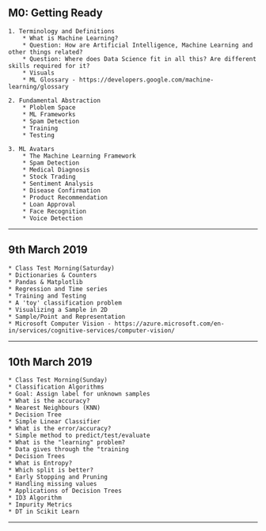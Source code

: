 ## M0: Getting Ready
	1. Terminology and Definitions
		* What is Machine Learning?
		* Question: How are Artificial Intelligence, Machine Learning and other things related?
		* Question: Where does Data Science fit in all this? Are different skills required for it?
		* Visuals
		* ML Glossary - https://developers.google.com/machine-learning/glossary

	2. Fundamental Abstraction
		* Ploblem Space
		* ML Frameworks
		* Spam Detection
		* Training
		* Testing

	3. ML Avatars
		* The Machine Learning Framework
		* Spam Detection
		* Medical Diagnosis
		* Stock Trading
		* Sentiment Analysis
		* Disease Confirmation
		* Product Recommendation
		* Loan Approval
		* Face Recognition
		* Voice Detection

---


## 9th March 2019
	* Class Test Morning(Saturday)
	* Dictionaries & Counters
	* Pandas & Matplotlib
	* Regression and Time series
	* Training and Testing
	* A 'toy' classification problem
	* Visualizing a Sample in 2D
	* Sample/Point and Representation
	* Microsoft Computer Vision - https://azure.microsoft.com/en-in/services/cognitive-services/computer-vision/

---

## 10th March 2019
	* Class Test Morning(Sunday)
	* Classification Algorithms
	* Goal: Assign label for unknown samples
	* What is the accuracy?
	* Nearest Neighbours (KNN)
	* Decision Tree
	* Simple Linear Classifier
	* What is the error/accuracy?
	* Simple method to predict/test/evaluate
	* What is the "learning" problem?
	* Data gives through the "training
	* Decision Trees
	* What is Entropy?
	* Which split is better?
	* Early Stopping and Pruning
	* Handling missing values
	* Applications of Decision Trees
	* ID3 Algorithm
	* Impurity Metrics
	* DT in Scikit Learn

---

